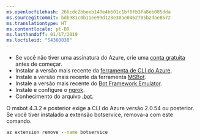 ```yaml
---
ms.openlocfilehash: 266cdc2bbeeb140e4b601c1bf0fb3fa8eb085dda
ms.sourcegitcommit: bdb981c0b11ee99d128e30ae0462705b2dae8572
ms.translationtype: HT
ms.contentlocale: pt-BR
ms.lasthandoff: 01/17/2019
ms.locfileid: "54360830"
---
```

- Se você não tiver uma assinatura do Azure, crie uma [conta gratuita](https://azure.microsoft.com/free/) antes de começar.
- Instalar a versão mais recente da [ferramenta de CLI do Azure](https://docs.microsoft.com/en-us/cli/azure/install-azure-cli?view=azure-cli-latest).
- Instale a versão mais recente da ferramenta [MSBot](https://github.com/Microsoft/botbuilder-tools/tree/master/packages/MSBot).
- Instale a versão mais recente do [Bot Framework Emulator](https://aka.ms/Emulator-wiki-getting-started).
- Instale e configure o [ngrok](https://github.com/Microsoft/BotFramework-Emulator/wiki/Tunneling-%28ngrok%29).
- Conhecimento do arquivo [.bot](~/v4sdk/bot-file-basics.md).

O msbot 4.3.2 e posterior exige a CLI do Azure versão 2.0.54 ou posterior. Se você tiver instalado a extensão botservice, remova-a com este comando.

```cmd
az extension remove --name botservice
```